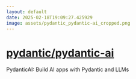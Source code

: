 ```yaml
---
layout: default
date: 2025-02-18T19:09:27.425929
image: assets/pydantic_pydantic-ai_cropped.png
---
```


# [pydantic/pydantic-ai](https://github.com/pydantic/pydantic-ai)

PydanticAI: Build AI apps with Pydantic and LLMs
